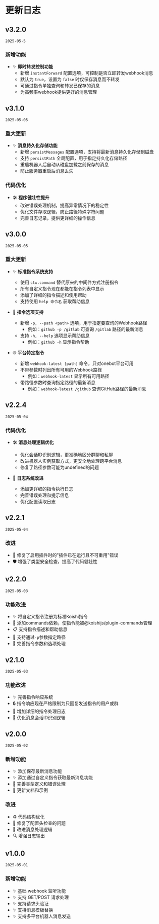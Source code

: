 # 更新日志

## v3.2.0

`2025-05-5`

### 新增功能

- ✨ **即时转发控制功能**
  - 新增 `instantForward` 配置选项，可控制是否立即转发webhook消息
  - 默认为 `true`，设置为 `false` 时仅保存消息而不转发
  - 可通过指令单独查询和转发已保存的消息
  - 为高频率webhook提供更好的消息管理

## v3.1.0

`2025-05-05`

### 重大更新

- ✨ **消息持久化存储功能**
  - 新增 `persistMessages` 配置选项，支持将最新消息持久化存储到磁盘
  - 支持 `persistPath` 全局配置，用于指定持久化存储路径
  - 重启机器人后自动从磁盘加载之前保存的消息
  - 防止服务器重启后消息丢失

### 代码优化

- 🛠️ **程序健壮性提升**
  - 改进错误处理机制，提高异常情况下的稳定性
  - 优化文件存取逻辑，防止路径特殊字符问题
  - 完善日志记录，提供更详细的操作信息

## v3.0.0

`2025-05-05`

### 重大更新

- ✨ **标准指令系统支持**
  - 使用 `ctx.command` 替代原来的中间件方式注册指令
  - 所有自定义指令现在都能在指令列表中显示
  - 添加了详细的指令描述和使用帮助
  - 支持使用 `help 命令名` 获取帮助信息

- 🔄 **指令选项支持**
  - 新增 `-p, --path <path>` 选项，用于指定要查询的Webhook路径
    - 例如：`github -p /gitlab` 可查询 `/gitlab` 路径的最新消息
  - 支持 `-h, --help` 选项显示帮助信息
    - 例如：`github -h` 显示指令帮助

- 🌐 **平台特定指令**
  - 新增 `webhook-latest [path]` 命令，只对onebot平台可用
  - 不带参数时列出所有可用的Webhook路径
    - 例如：`webhook-latest` 显示所有可用路径
  - 带路径参数时查询指定路径的最新消息
    - 例如：`webhook-latest /github` 查询GitHub路径的最新消息

## v2.2.4

`2025-05-04`

### 代码优化

- 🛠️ **消息处理逻辑优化**
  - 优化会话ID识别逻辑，更准确地区分群聊和私聊
  - 改进机器人实例获取方式，更安全地处理跨平台消息
  - 修复了路径参数可能为undefined的问题

- 📝 **日志系统改进**
  - 添加更详细的指令执行日志
  - 完善错误处理和提示信息
  - 优化配置读取日志

## v2.2.1

`2025-05-04`

### 改进

- 🐛 修复了启用插件时的"插件已在运行且不可重用"错误
- 🛡️ 增强了类型安全检查，提高了代码健壮性

## v2.2.0

`2025-05-03`

### 功能改进

- ✨ 将自定义指令注册为标准Koishi指令
- 🔄 添加commands依赖，使指令能被@koishijs/plugin-commands管理
- 📋 支持指令描述和帮助信息
- 🔖 支持通过`-p`参数指定路径
- 🧰 完善指令参数和选项处理

## v2.1.0

`2025-05-03`

### 功能改进

- ✨ 完善指令响应系统
- 🔒 指令响应现在严格限制为只回复发送指令的用户或群
- 📝 增加详细的指令处理日志
- 🧩 优化消息会话ID识别逻辑

## v2.0.0

`2025-05-02`

### 新增功能

- ✨ 添加保存最新消息功能
- ✨ 添加通过自定义指令获取最新消息功能
- 🔧 完善类型定义和错误处理
- 📝 更新文档和示例

### 改进

- ♻️ 代码结构优化
- 🐛 修复了配置头检查的问题
- 🚀 改进消息处理逻辑
- 🔍 增强日志输出

## v1.0.0

`2025-05-01`

### 新增功能

- ✨ 基础 webhook 监听功能
- ✨ 支持 GET/POST 请求处理
- ✨ 支持请求头验证
- ✨ 支持消息模板替换
- ✨ 支持多平台机器人消息发送 